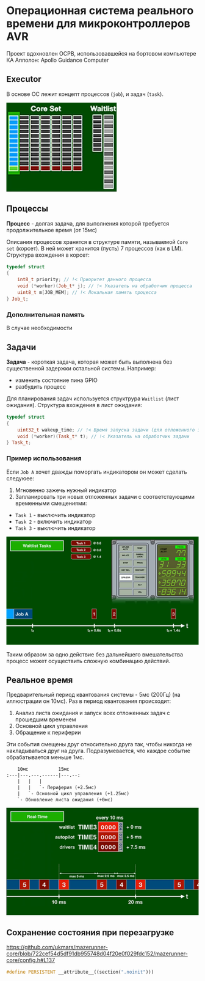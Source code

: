 # Операционная система реального времени для микроконтроллеров AVR

Проект вдохновлен ОСРВ, использовавшейся на бортовом компьютере КА Апполон: Apollo Guidance Computer

## Executor

В основе ОС лежит концепт процессов (`job`), и задач (`task`).

![Core set and waitlist](image.png)

## Процессы

**Процесс** - долгая задача, для выполнения которой требуется продолжительное время (от 15мс)

Описания процессов хранятся в структуре памяти, называемой `Core set` (корсет). В ней может хранится (пусть) 7 процессов (как в LM).
Структура вхождения в корсет:

```C++
typedef struct
{
    int8_t priority; // !< Приоритет данного процесса
    void (*worker)(Job_t* j); // !< Указатель на обработчик процесса
    uint8_t m[JOB_MEM]; // !< Локальная память процесса
} Job_t;
```

### Дополнительная память

В случае необходимости 

## Задачи

**Задача** - короткая задача, которая может быть выполнена без существенной задержки остальной системы. Например:

- изменить состояние пина GPIO
- разбудить процесс

Для планирования задач используется структрура `Waitlist` (лист ожидания).
Структура вхождения в лист ожидания:

```C++
typedef struct
{
    uint32_t wakeup_time; // !< Время запуска задачи (для отложенного запуска)
    void (*worker)(Task_t* t); // !< Указатель на обработчик задачи
} Task_t;
```

### Пример использования

Если `Job A` хочет дважды поморгать индикатором он может сделать следуюее:

1. Мгновенно зажечь нужный индикатор
2. Запланировать три новых отложенных задачи с соответствующими временными смещениями:

- `Task 1` - выключить индикатор
- `Task 2` - включить индикатор
- `Task 3` - выключить индикатор

![Alt text](image-1.png)

Таким образом за одно действие без дальнейшего вмешательства процесс может осуществить сложную комбинацию действий.

## Реальное время

Предварительный период квантования системы - 5мс (200Гц) (на иллюстрации он 10мс).
Раз в период квантования происходит:

1. Анализ листа ожидания и запуск всех отложенных задач с прошедшим временем
2. Основной цикл управления
3. Обращение к периферии

Эти события смещены друг относительно друга так, чтобы никогда не накладываться друг на друга.
Подразумевается, что каждое событие обрабатывается меньше 1мс.

```-
    10мс           15мс
:---|---.---.------|---.--:
    |   |   |
    |   |   `- Периферия (+2.5мс)
    |   `- Основной цикл управления (+1.25мс)
    `- Обновление листа ожидания (+0мс)
```

![Alt text](image-2.png)

## Сохранение состояния при перезагрузке

https://github.com/ukmars/mazerunner-core/blob/722cef54d5df91db955748d04f20e0f029fdc152/mazerunner-core/config.h#L137
```C++
#define PERSISTENT __attribute__((section(".noinit")))
```